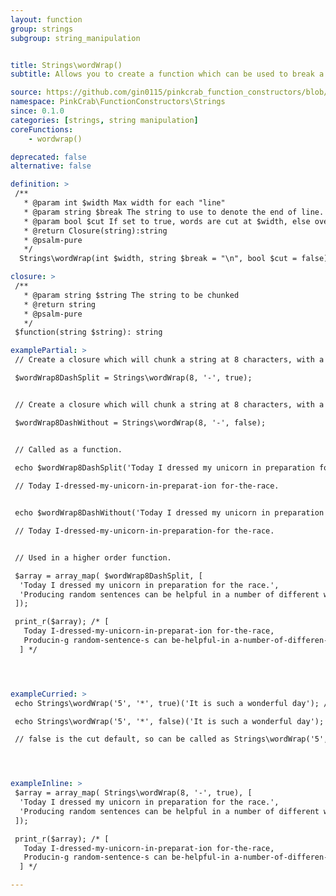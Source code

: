 ```yaml
---
layout: function
group: strings
subgroup: string_manipulation


title: Strings\wordWrap()
subtitle: Allows you to create a function which can be used to break a string with a maximum width, respecting word boundaries. These can either be used as part of a Higher Order Function such as array_map() or as part of a compiled/pipe function.

source: https://github.com/gin0115/pinkcrab_function_constructors/blob/master/src/strings.php#L363
namespace: PinkCrab\FunctionConstructors\Strings
since: 0.1.0
categories: [strings, string manipulation]
coreFunctions: 
    - wordwrap()

deprecated: false
alternative: false

definition: >
 /**
   * @param int $width Max width for each "line"
   * @param string $break The string to use to denote the end of line.
   * @param bool $cut If set to true, words are cut at $width, else overflow.
   * @return Closure(string):string
   * @psalm-pure
   */
  Strings\wordWrap(int $width, string $break = "\n", bool $cut = false): Closure

closure: >
 /**
   * @param string $string The string to be chunked
   * @return string
   * @psalm-pure
   */ 
 $function(string $string): string

examplePartial: >
 // Create a closure which will chunk a string at 8 characters, with a - as the end, splitting words.

 $wordWrap8DashSplit = Strings\wordWrap(8, '-', true);


 // Create a closure which will chunk a string at 8 characters, with a - as the end, NOT splitting words.

 $wordWrap8DashWithout = Strings\wordWrap(8, '-', false);


 // Called as a function.
 
 echo $wordWrap8DashSplit('Today I dressed my unicorn in preparation for the race.');

 // Today I-dressed-my-unicorn-in-preparat-ion for-the-race.


 echo $wordWrap8DashWithout('Today I dressed my unicorn in preparation for the race.');

 // Today I-dressed-my-unicorn-in-preparation-for the-race.


 // Used in a higher order function.

 $array = array_map( $wordWrap8DashSplit, [
  'Today I dressed my unicorn in preparation for the race.', 
  'Producing random sentences can be helpful in a number of different ways.'
 ]);

 print_r($array); /* [
   Today I-dressed-my-unicorn-in-preparat-ion for-the-race,
   Producin-g random-sentence-s can be-helpful-in a-number-of-differen-t ways.
  ] */




exampleCurried: >
 echo Strings\wordWrap('5', '*', true)('It is such a wonderful day'); // It is*such*a*wonde*rful*day

 echo Strings\wordWrap('5', '*', false)('It is such a wonderful day'); // It is*such*a*wonderful*day

 // false is the cut default, so can be called as Strings\wordWrap('5', '*')




exampleInline: >
 $array = array_map( Strings\wordWrap(8, '-', true), [
  'Today I dressed my unicorn in preparation for the race.', 
  'Producing random sentences can be helpful in a number of different ways.'
 ]);

 print_r($array); /* [
   Today I-dressed-my-unicorn-in-preparat-ion for-the-race,
   Producin-g random-sentence-s can be-helpful-in a-number-of-differen-t ways.
  ] */

---
```




